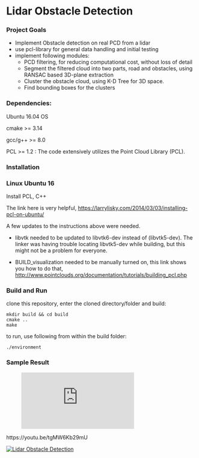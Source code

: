 # Lidar Obstacle Detection

### Project Goals
- Implement Obstacle detection on real PCD from a lidar
- use pcl-library for general data handling and initial testing
- implement following modules: 
  - PCD filtering, for reducing computational cost, without loss of detail
  - Segment the filtered cloud into two parts, road and obstacles, using RANSAC based 3D-plane extraction
  - Cluster the obstacle cloud, using K-D Tree for 3D space.
  - Find bounding boxes for the clusters

### Dependencies:

Ubuntu 16.04 OS

cmake >= 3.14

gcc/g++ >= 8.0

PCL >= 1.2 : The code extensively utilizes the Point Cloud Library (PCL).

### Installation

### Linux Ubuntu 16

Install PCL, C++

The link here is very helpful, 
https://larrylisky.com/2014/03/03/installing-pcl-on-ubuntu/

A few updates to the instructions above were needed.

* libvtk needed to be updated to libvtk6-dev instead of (libvtk5-dev). The linker was having trouble locating libvtk5-dev while building, but this might not be a problem for everyone.

* BUILD_visualization needed to be manually turned on, this link shows you how to do that,
http://www.pointclouds.org/documentation/tutorials/building_pcl.php

### Build and Run
clone this repository, enter the cloned directory/folder and build:
```
mkdir build && cd build
cmake ..
make
```

to run, use following from within the build folder:
```
./environment
```
### Sample Result

<!-- blank line -->
<figure class="video_container">
  <iframe src="https://youtu.be/tgMW6Kb29mU" frameborder="0" allowfullscreen="true"> </iframe>
</figure>
<!-- blank line -->
https://youtu.be/tgMW6Kb29mU

[![Lidar Obstacle Detection](https://youtu.be/tgMW6Kb29mU.jpg )](https://youtu.be/tgMW6Kb29mU  "Lidar Obstacle Detection")
